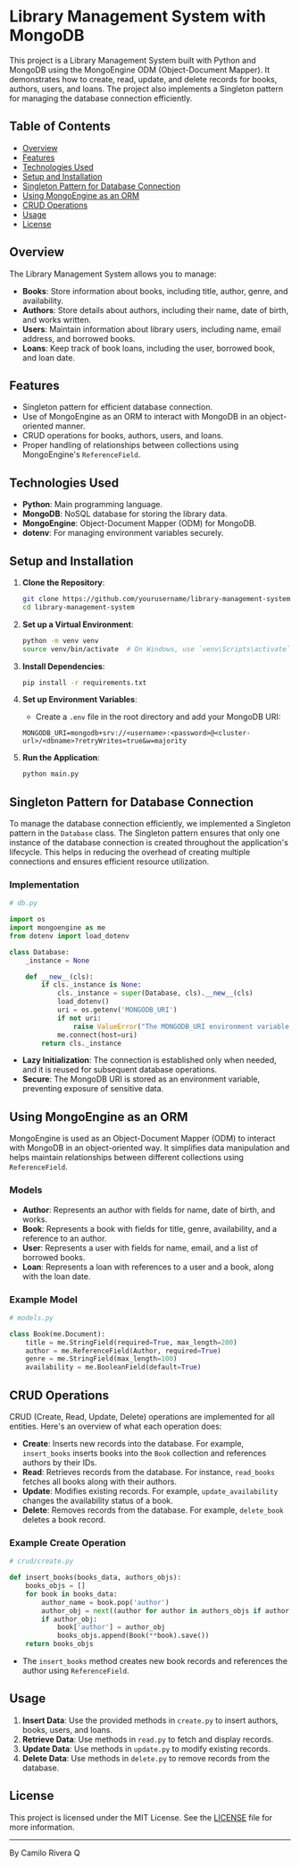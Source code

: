 # Library Management System with MongoDB

This project is a Library Management System built with Python and MongoDB using the MongoEngine ODM (Object-Document Mapper). It demonstrates how to create, read, update, and delete records for books, authors, users, and loans. The project also implements a Singleton pattern for managing the database connection efficiently.

## Table of Contents

- [Overview](#overview)
- [Features](#features)
- [Technologies Used](#technologies-used)
- [Setup and Installation](#setup-and-installation)
- [Singleton Pattern for Database Connection](#singleton-pattern-for-database-connection)
- [Using MongoEngine as an ORM](#using-mongoengine-as-an-orm)
- [CRUD Operations](#crud-operations)
- [Usage](#usage)
- [License](#license)

## Overview

The Library Management System allows you to manage:

- **Books**: Store information about books, including title, author, genre, and availability.
- **Authors**: Store details about authors, including their name, date of birth, and works written.
- **Users**: Maintain information about library users, including name, email address, and borrowed books.
- **Loans**: Keep track of book loans, including the user, borrowed book, and loan date.

## Features

- Singleton pattern for efficient database connection.
- Use of MongoEngine as an ORM to interact with MongoDB in an object-oriented manner.
- CRUD operations for books, authors, users, and loans.
- Proper handling of relationships between collections using MongoEngine's `ReferenceField`.

## Technologies Used

- **Python**: Main programming language.
- **MongoDB**: NoSQL database for storing the library data.
- **MongoEngine**: Object-Document Mapper (ODM) for MongoDB.
- **dotenv**: For managing environment variables securely.

## Setup and Installation

1. **Clone the Repository**:
    ```bash
    git clone https://github.com/yourusername/library-management-system.git
    cd library-management-system
    ```

2. **Set up a Virtual Environment**:
    ```bash
    python -m venv venv
    source venv/bin/activate  # On Windows, use `venv\Scripts\activate`
    ```

3. **Install Dependencies**:
    ```bash
    pip install -r requirements.txt
    ```

4. **Set up Environment Variables**:
    - Create a `.env` file in the root directory and add your MongoDB URI:
    ```
    MONGODB_URI=mongodb+srv://<username>:<password>@<cluster-url>/<dbname>?retryWrites=true&w=majority
    ```

5. **Run the Application**:
    ```bash
    python main.py
    ```

## Singleton Pattern for Database Connection

To manage the database connection efficiently, we implemented a Singleton pattern in the `Database` class. The Singleton pattern ensures that only one instance of the database connection is created throughout the application's lifecycle. This helps in reducing the overhead of creating multiple connections and ensures efficient resource utilization.

### Implementation

```python
# db.py

import os
import mongoengine as me
from dotenv import load_dotenv

class Database:
    _instance = None

    def __new__(cls):
        if cls._instance is None:
            cls._instance = super(Database, cls).__new__(cls)
            load_dotenv()
            uri = os.getenv('MONGODB_URI')
            if not uri:
                raise ValueError("The MONGODB_URI environment variable is not set")
            me.connect(host=uri)
        return cls._instance
```

- **Lazy Initialization**: The connection is established only when needed, and it is reused for subsequent database operations.
- **Secure**: The MongoDB URI is stored as an environment variable, preventing exposure of sensitive data.

## Using MongoEngine as an ORM

MongoEngine is used as an Object-Document Mapper (ODM) to interact with MongoDB in an object-oriented way. It simplifies data manipulation and helps maintain relationships between different collections using `ReferenceField`.

### Models

- **Author**: Represents an author with fields for name, date of birth, and works.
- **Book**: Represents a book with fields for title, genre, availability, and a reference to an author.
- **User**: Represents a user with fields for name, email, and a list of borrowed books.
- **Loan**: Represents a loan with references to a user and a book, along with the loan date.

### Example Model

```python
# models.py

class Book(me.Document):
    title = me.StringField(required=True, max_length=200)
    author = me.ReferenceField(Author, required=True)
    genre = me.StringField(max_length=100)
    availability = me.BooleanField(default=True)
```

## CRUD Operations

CRUD (Create, Read, Update, Delete) operations are implemented for all entities. Here's an overview of what each operation does:

- **Create**: Inserts new records into the database. For example, `insert_books` inserts books into the `Book` collection and references authors by their IDs.
- **Read**: Retrieves records from the database. For instance, `read_books` fetches all books along with their authors.
- **Update**: Modifies existing records. For example, `update_availability` changes the availability status of a book.
- **Delete**: Removes records from the database. For example, `delete_book` deletes a book record.

### Example Create Operation

```python
# crud/create.py

def insert_books(books_data, authors_objs):
    books_objs = []
    for book in books_data:
        author_name = book.pop('author')
        author_obj = next((author for author in authors_objs if author.name == author_name), None)
        if author_obj:
            book['author'] = author_obj
            books_objs.append(Book(**book).save())
    return books_objs
```

- The `insert_books` method creates new book records and references the author using `ReferenceField`.

## Usage

1. **Insert Data**: Use the provided methods in `create.py` to insert authors, books, users, and loans.
2. **Retrieve Data**: Use methods in `read.py` to fetch and display records.
3. **Update Data**: Use methods in `update.py` to modify existing records.
4. **Delete Data**: Use methods in `delete.py` to remove records from the database.

## License

This project is licensed under the MIT License. See the [LICENSE](LICENSE) file for more information.

---

By Camilo Rivera Q
